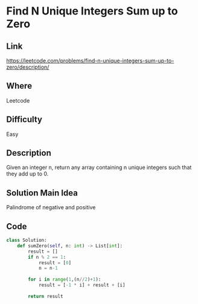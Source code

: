 # Find N Unique Integers Sum up to Zero

## Link
https://leetcode.com/problems/find-n-unique-integers-sum-up-to-zero/description/

## Where
Leetcode

## Difficulty
Easy

## Description
Given an integer n, return any array containing n unique integers such that they add up to 0.

## Solution Main Idea
Palindrome of negative and positive


## Code

```python
class Solution:
    def sumZero(self, n: int) -> List[int]:
        result = []
        if n % 2 == 1:
            result = [0]
            n = n-1
        
        for i in range(1,(n//2)+1):
            result = [-1 * i] + result + [i]
        
        return result
        

```
